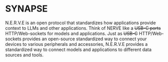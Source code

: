 # SYNAPSE

N.E.R.V.E is an open protocol that standardizes how applications provide
context to LLMs and other applications. Think of NERVE like a ~~USB-C ports~~
HTTP/Web-sockets for models and applications. Just as ~~USB-C~~ HTTP/Web-sockets
provides an open-source standardized way to connect your devices to various
peripherals and accessories, N.E.R.V.E provides a standardized way to connect
models and applications to different data sources and tools.
